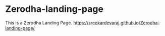 # Zerodha-landing-page
This is a Zerodha Landing Page.
https://sreekardevaraj.github.io/Zerodha-landing-page/
